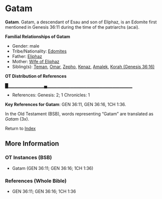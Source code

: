 # Gatam
**Gatam**. 
Gatam, a descendant of Esau and son of Eliphaz, is an Edomite first mentioned in Genesis 36:11 during the time of the patriarchs (acai). 




**Familial Relationships of Gatam**


* Gender: male
* Tribe/Nationality: [Edomites](../../../groups/md/acai/Edom.md)
* Father: [Eliphaz](Eliphaz.md)
* Mother: [Wife of Eliphaz](WifeOfEliphaz.md)
* Sibling(s): [Teman](Teman.md), [Omar](Omar.md), [Zepho](Zepho.md), [Kenaz](Kenaz.md), [Amalek](Amalek.md), [Korah (Genesis 36:16)](Korah.2.md)


**OT Distribution of References**

█▁▁▁▁▁▁▁▁▁▁▁▄▁▁▁▁▁▁▁▁▁▁▁▁▁▁▁▁▁▁▁▁▁▁▁▁▁▁
* References: Genesis: 2; 1 Chronicles: 1



**Key References for Gatam**: 
GEN 36:11, GEN 36:16, 1CH 1:36. 


In the Old Testament (BSB), words representing “Gatam” are translated as 
*Gatam* (3x). 




Return to [Index](00-Index.md)

## More Information

### OT Instances (BSB)

* Gatam (GEN 36:11; GEN 36:16; 1CH 1:36)



### References (Whole Bible)

* GEN 36:11; GEN 36:16; 1CH 1:36



